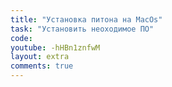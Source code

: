 ```yaml
---
title: "Установка питона на MacOs"
task: "Установить неоходимое ПО"
code:
youtube: -hHBn1znfwM
layout: extra
comments: true
---
```

